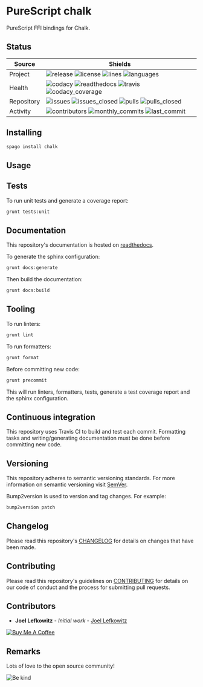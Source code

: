 # PureScript chalk

PureScript FFI bindings for Chalk.

## Status

| Source     | Shields                                                                                                                         |
| ---------- | ------------------------------------------------------------------------------------------------------------------------------- |
| Project    | ![release][release_shield] ![license][license_shield] ![lines][lines_shield] ![languages][languages_shield]                     |
| Health     | ![codacy][codacy_shield] ![readthedocs][readthedocs_shield] ![travis][travis_shield] ![codacy_coverage][codacy_coverage_shield] |
| Repository | ![issues][issues_shield] ![issues_closed][issues_closed_shield] ![pulls][pulls_shield] ![pulls_closed][pulls_closed_shield]     |
| Activity   | ![contributors][contributors_shield] ![monthly_commits][monthly_commits_shield] ![last_commit][last_commit_shield]              |

## Installing

```bash
spago install chalk
```

## Usage

## Tests

To run unit tests and generate a coverage report:

```bash
grunt tests:unit
```

## Documentation

This repository's documentation is hosted on [readthedocs][readthedocs].

To generate the sphinx configuration:

```bash
grunt docs:generate
```

Then build the documentation:

```bash
grunt docs:build
```

## Tooling

To run linters:

```bash
grunt lint
```

To run formatters:

```bash
grunt format
```

Before committing new code:

```bash
grunt precommit
```

This will run linters, formatters, tests, generate a test coverage report and the sphinx configuration.

## Continuous integration

This repository uses Travis CI to build and test each commit. Formatting tasks and writing/generating documentation must be done before committing new code.

## Versioning

This repository adheres to semantic versioning standards.
For more information on semantic versioning visit [SemVer][semver].

Bump2version is used to version and tag changes.
For example:

```bash
bump2version patch
```

## Changelog

Please read this repository's [CHANGELOG](CHANGELOG.md) for details on changes that have been made.

## Contributing

Please read this repository's guidelines on [CONTRIBUTING](CONTRIBUTING.md) for details on our code of conduct and the process for submitting pull requests.

## Contributors

-   **Joel Lefkowitz** - _Initial work_ - [Joel Lefkowitz][author]

[![Buy Me A Coffee][coffee_button]][coffee]

## Remarks

Lots of love to the open source community!

![Be kind][be_kind]

<!-- Public links -->

[semver]: http://semver.org/

<!-- External links -->

[readthedocs]: https://purescript-chalk.readthedocs.io/en/latest/
[coffee]: https://www.buymeacoffee.com/joellefkowitz
[coffee_button]: https://cdn.buymeacoffee.com/buttons/default-blue.png
[be_kind]: https://media.giphy.com/media/osAcIGTSyeovPq6Xph/giphy.gif

<!-- Acknowledgments -->

[author]: https://github.com/joellefkowitz

<!-- Project shields -->

[release_shield]: https://img.shields.io/github/v/tag/joellefkowitz/purescript-chalk
[license_shield]: https://img.shields.io/github/license/joellefkowitz/purescript-chalk
[lines_shield]: https://img.shields.io/tokei/lines/github/joellefkowitz/purescript-chalk
[languages_shield]: https://img.shields.io/github/languages/count/joellefkowitz/purescript-chalk

<!-- Health shields -->

[codacy_shield]: https://img.shields.io/codacy/grade/c2aa0dd2fc2a470ba3cdc6407167a3e0
[readthedocs_shield]: https://img.shields.io/readthedocs/purescript-chalk
[travis_shield]: https://img.shields.io/travis/com/joellefkowitz/purescript-chalk
[codacy_coverage_shield]: https://img.shields.io/codacy/coverage/c2aa0dd2fc2a470ba3cdc6407167a3e0

<!-- Repository shields -->

[issues_shield]: https://img.shields.io/github/issues/joellefkowitz/purescript-chalk
[issues_closed_shield]: https://img.shields.io/github/issues-closed/joellefkowitz/purescript-chalk
[pulls_shield]: https://img.shields.io/github/issues-pr/joellefkowitz/purescript-chalk
[pulls_closed_shield]: https://img.shields.io/github/issues-pr-closed/joellefkowitz/purescript-chalk

<!-- Activity shields -->

[contributors_shield]: https://img.shields.io/github/contributors/joellefkowitz/purescript-chalk
[monthly_commits_shield]: https://img.shields.io/github/commit-activity/m/joellefkowitz/purescript-chalk
[last_commit_shield]: https://img.shields.io/github/last-commit/joellefkowitz/purescript-chalk
